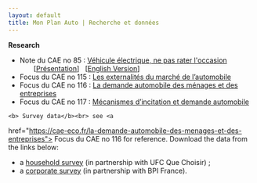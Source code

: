 ```yaml
---
layout: default
title: Mon Plan Auto | Recherche et données
---
```

<!-- Steps Section Example -->
<div class="flex-1 bg-white rounded-xl shadow p-4 border-b-4 
border-mpa-teal mb-12">

<b>Research</b>
<ul class="list-disc list-inside ml-6 space-y-2">
    <li>
        Note du CAE no 85 :
        <a href="https://cae-eco.fr/vehicule-elctrique-ne-pas-rater-loccasion" target="_blank" rel="noopener noreferrer">
            Véhicule électrique, ne pas rater l'occasion
        </a><br>
        <span style="display: inline-block; margin-left: 2em;">
            [<a href="./assets/downloads/presentation_automobiles_et_transition.pdf" 
target="_blank" rel="noopener noreferrer">Présentation</a>]     &nbsp; 
            [<a href="https://cae-eco.
fr/static/pdf/CAE085_Voitures-electriques_250701_EN.pdf" target="_blank" rel="noopener noreferrer">English Version</a>]
        </span>
    </li>
    <li>
        Focus du CAE no 115 :
        <a href="https://cae-eco.fr/les-externalites-du-marche-de-lautomobile" target="_blank" rel="noopener noreferrer">
            Les externalités du marché de l’automobile
        </a>
    </li>
    <li>
        Focus du CAE no 116 :
        <a href="https://cae-eco.fr/la-demande-automobile-des-menages-et-des-entreprises" target="_blank" rel="noopener noreferrer">
            La demande automobile des ménages et des entreprises
        </a>
    </li>
    <li>
        Focus du CAE no 117 :
        <a href="https://cae-eco.fr/mecanismes-dincitation-et-demande-automobile" target="_blank" rel="noopener noreferrer">
            Mécanismes d’incitation et demande automobile
        </a>
    </li>
</ul>


</div>

<!-- Steps Section Example -->
<div class="flex-1 bg-white rounded-xl shadow p-4 border-b-4 
border-mpa-orange mb-12">

    <b> Survey data</b><br> see <a 
href="https://cae-eco.fr/la-demande-automobile-des-menages-et-des-entreprises"> Focus du 
CAE no 
116</a> for reference. Download the data from the links below:
<ul class="list-disc list-inside ml-6 space-y-1">
    <li> a
        <a href="./assets/downloads/monplanauto_sondage_menages.
zip">household survey</a> (in partnership with UFC Que Choisir) ;
    </li>
    <li>
        a <a href="./assets/downloads/monplanauto_sondage_bpi.
zip">corporate survey</a> (in partnership with BPI France).
    </li>
</ul>

</div>
